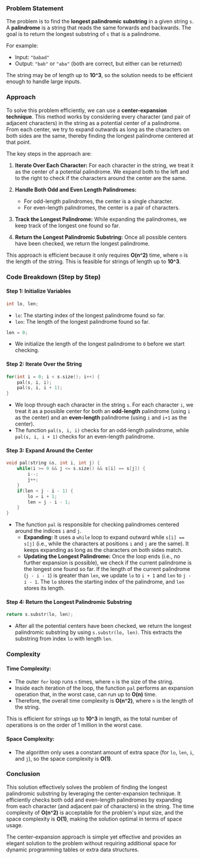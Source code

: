 ### Problem Statement

The problem is to find the **longest palindromic substring** in a given string `s`. A **palindrome** is a string that reads the same forwards and backwards. The goal is to return the longest substring of `s` that is a palindrome.

For example:
- Input: `"babad"`
- Output: `"bab"` or `"aba"` (both are correct, but either can be returned)

The string may be of length up to **10^3**, so the solution needs to be efficient enough to handle large inputs.

### Approach

To solve this problem efficiently, we can use a **center-expansion technique**. This method works by considering every character (and pair of adjacent characters) in the string as a potential center of a palindrome. From each center, we try to expand outwards as long as the characters on both sides are the same, thereby finding the longest palindrome centered at that point.

The key steps in the approach are:
1. **Iterate Over Each Character:** For each character in the string, we treat it as the center of a potential palindrome. We expand both to the left and to the right to check if the characters around the center are the same.
   
2. **Handle Both Odd and Even Length Palindromes:** 
   - For odd-length palindromes, the center is a single character.
   - For even-length palindromes, the center is a pair of characters.
   
3. **Track the Longest Palindrome:** While expanding the palindromes, we keep track of the longest one found so far.

4. **Return the Longest Palindromic Substring:** Once all possible centers have been checked, we return the longest palindrome.

This approach is efficient because it only requires **O(n^2)** time, where `n` is the length of the string. This is feasible for strings of length up to **10^3**.

### Code Breakdown (Step by Step)

#### Step 1: Initialize Variables

```cpp
int lo, len;
```

- `lo`: The starting index of the longest palindrome found so far.
- `len`: The length of the longest palindrome found so far.

```cpp
len = 0;
```

- We initialize the length of the longest palindrome to `0` before we start checking.

#### Step 2: Iterate Over the String

```cpp
for(int i = 0; i < s.size(); i++) {
    pal(s, i, i);
    pal(s, i, i + 1);
}
```

- We loop through each character in the string `s`. For each character `i`, we treat it as a possible center for both an **odd-length** palindrome (using `i` as the center) and an **even-length** palindrome (using `i` and `i+1` as the center).
- The function `pal(s, i, i)` checks for an odd-length palindrome, while `pal(s, i, i + 1)` checks for an even-length palindrome.

#### Step 3: Expand Around the Center

```cpp
void pal(string &s, int i, int j) {
    while(i >= 0 && j <= s.size() && s[i] == s[j]) {
        i--;
        j++;
    }
    if(len < j - i - 1) {
        lo = i + 1;
        len = j - i - 1;
    }
}
```

- The function `pal` is responsible for checking palindromes centered around the indices `i` and `j`.
  - **Expanding:** It uses a `while` loop to expand outward while `s[i] == s[j]` (i.e., while the characters at positions `i` and `j` are the same). It keeps expanding as long as the characters on both sides match.
  - **Updating the Longest Palindrome:** Once the loop ends (i.e., no further expansion is possible), we check if the current palindrome is the longest one found so far. If the length of the current palindrome (`j - i - 1`) is greater than `len`, we update `lo` to `i + 1` and `len` to `j - i - 1`. The `lo` stores the starting index of the palindrome, and `len` stores its length.

#### Step 4: Return the Longest Palindromic Substring

```cpp
return s.substr(lo, len);
```

- After all the potential centers have been checked, we return the longest palindromic substring by using `s.substr(lo, len)`. This extracts the substring from index `lo` with length `len`.

### Complexity

#### Time Complexity:
- The outer `for` loop runs `n` times, where `n` is the size of the string.
- Inside each iteration of the loop, the function `pal` performs an expansion operation that, in the worst case, can run up to **O(n)** time.
- Therefore, the overall time complexity is **O(n^2)**, where `n` is the length of the string.

This is efficient for strings up to **10^3** in length, as the total number of operations is on the order of 1 million in the worst case.

#### Space Complexity:
- The algorithm only uses a constant amount of extra space (for `lo`, `len`, `i`, and `j`), so the space complexity is **O(1)**.

### Conclusion

This solution effectively solves the problem of finding the longest palindromic substring by leveraging the center-expansion technique. It efficiently checks both odd and even-length palindromes by expanding from each character (and adjacent pair of characters) in the string. The time complexity of **O(n^2)** is acceptable for the problem's input size, and the space complexity is **O(1)**, making the solution optimal in terms of space usage.

The center-expansion approach is simple yet effective and provides an elegant solution to the problem without requiring additional space for dynamic programming tables or extra data structures.